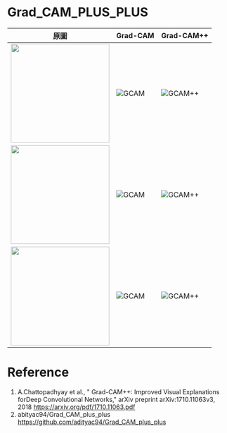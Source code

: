# Grad_CAM_PLUS_PLUS

|原圖|Grad-CAM|Grad-CAM++|
|---|---|----
|<img src="https://github.com/lisssse14/Grad_CAM_PLUS_PLUS/blob/master/image/dog.png" height="224" width="224">|![GCAM](https://github.com/lisssse14/Grad_CAM_PLUS_PLUS/blob/master/image/dog_gcam.jpg)|![GCAM++](https://github.com/lisssse14/Grad_CAM_PLUS_PLUS/blob/master/image/dog_gcam++.jpg)
|<img src="https://github.com/lisssse14/Grad_CAM_PLUS_PLUS/blob/master/image/n02088364.jpg" height="224" width="224">|![GCAM](https://github.com/lisssse14/Grad_CAM_PLUS_PLUS/blob/master/image/n02088364_gcam.jpg)|![GCAM++](https://github.com/lisssse14/Grad_CAM_PLUS_PLUS/blob/master/image/n02088364_gcam%2B%2B.jpg)
|<img src="https://github.com/lisssse14/Grad_CAM_PLUS_PLUS/blob/master/image/boat.jpg" height="224" width="224">|![GCAM](https://github.com/lisssse14/Grad_CAM_PLUS_PLUS/blob/master/image/boat_gcam.jpg)|![GCAM++](https://github.com/lisssse14/Grad_CAM_PLUS_PLUS/blob/master/image/boatgcam%2B%2B.jpg)
# Reference
1. A.Chattopadhyay et al., " Grad-CAM++: Improved Visual Explanations forDeep Convolutional Networks," arXiv preprint arXiv:1710.11063v3, 2018 https://arxiv.org/pdf/1710.11063.pdf
2. abityac94/Grad_CAM_plus_plus https://github.com/adityac94/Grad_CAM_plus_plus
